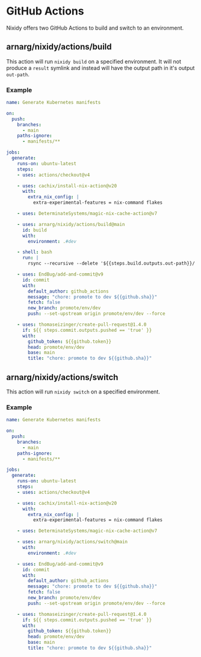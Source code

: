 # GitHub Actions

Nixidy offers two GitHub Actions to build and switch to an environment.

## arnarg/nixidy/actions/build

This action will run `nixidy build` on a specified environment. It will not produce a `result` symlink and instead will have the output path in it's output `out-path`.

### Example

```yaml
name: Generate Kubernetes manifests

on:
  push:
    branches:
      - main
    paths-ignore:
      - manifests/**

jobs:
  generate:
    runs-on: ubuntu-latest
    steps:
    - uses: actions/checkout@v4

    - uses: cachix/install-nix-action@v20
      with:
        extra_nix_config: |
          extra-experimental-features = nix-command flakes

    - uses: DeterminateSystems/magic-nix-cache-action@v7

    - uses: arnarg/nixidy/actions/build@main
      id: build
      with:
        environment: .#dev

    - shell: bash
      run: |
        rsync --recursive --delete '${{steps.build.outputs.out-path}}/' manifests

    - uses: EndBug/add-and-commit@v9
      id: commit
      with:
        default_author: github_actions
        message: "chore: promote to dev ${{github.sha}}"
        fetch: false
        new_branch: promote/env/dev
        push: --set-upstream origin promote/env/dev --force

    - uses: thomaseizinger/create-pull-request@1.4.0
      if: ${{ steps.commit.outputs.pushed == 'true' }}
      with:
        github_token: ${{github.token}}
        head: promote/env/dev
        base: main
        title: "chore: promote to dev ${{github.sha}}"
```

## arnarg/nixidy/actions/switch

This action will run `nixidy switch` on a specified environment.

### Example

```yaml
name: Generate Kubernetes manifests

on:
  push:
    branches:
      - main
    paths-ignore:
      - manifests/**

jobs:
  generate:
    runs-on: ubuntu-latest
    steps:
    - uses: actions/checkout@v4

    - uses: cachix/install-nix-action@v20
      with:
        extra_nix_config: |
          extra-experimental-features = nix-command flakes

    - uses: DeterminateSystems/magic-nix-cache-action@v7

    - uses: arnarg/nixidy/actions/switch@main
      with:
        environment: .#dev

    - uses: EndBug/add-and-commit@v9
      id: commit
      with:
        default_author: github_actions
        message: "chore: promote to dev ${{github.sha}}"
        fetch: false
        new_branch: promote/env/dev
        push: --set-upstream origin promote/env/dev --force

    - uses: thomaseizinger/create-pull-request@1.4.0
      if: ${{ steps.commit.outputs.pushed == 'true' }}
      with:
        github_token: ${{github.token}}
        head: promote/env/dev
        base: main
        title: "chore: promote to dev ${{github.sha}}"
```
